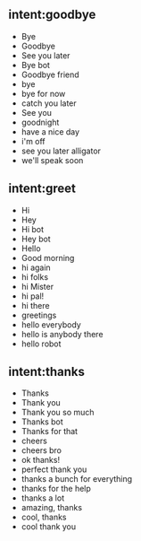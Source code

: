 ## intent:goodbye 
- Bye 			
- Goodbye
- See you later
- Bye bot
- Goodbye friend
- bye
- bye for now
- catch you later
- See you
- goodnight
- have a nice day
- i'm off
- see you later alligator
- we'll speak soon
 
## intent:greet
- Hi
- Hey
- Hi bot
- Hey bot
- Hello
- Good morning
- hi again
- hi folks
- hi Mister
- hi pal!
- hi there
- greetings
- hello everybody
- hello is anybody there
- hello robot

## intent:thanks
- Thanks
- Thank you
- Thank you so much
- Thanks bot
- Thanks for that
- cheers
- cheers bro
- ok thanks!
- perfect thank you
- thanks a bunch for everything
- thanks for the help
- thanks a lot
- amazing, thanks
- cool, thanks
- cool thank you





